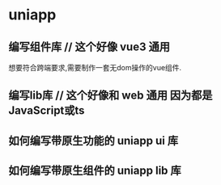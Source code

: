 # uniapp
## 编写组件库 // 这个好像 vue3 通用 
想要符合跨端要求,需要制作一套无dom操作的vue组件.
## 编写lib库 // 这个好像和 web 通用 因为都是JavaScript或ts
## 如何编写带原生功能的 uniapp ui 库 
## 如何编写带原生组件的 uniapp lib 库 


